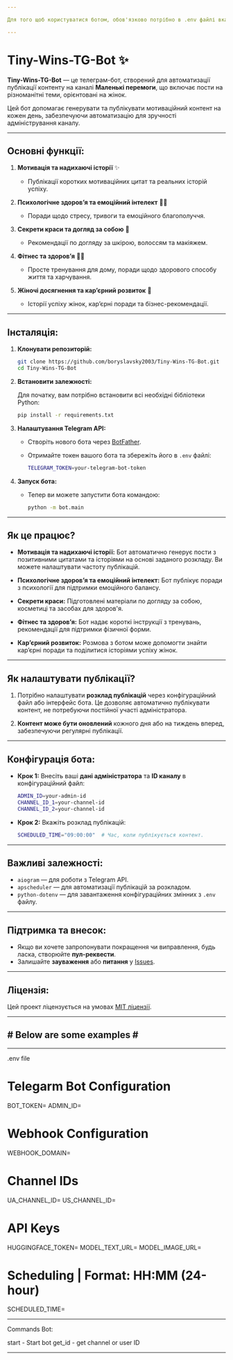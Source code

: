 ```yaml
---

Для того щоб користуватися ботом, обов'язково потрібно в .env файлі вказати ID адміністратора

---
```


# **Tiny-Wins-TG-Bot** ✨

**Tiny-Wins-TG-Bot** — це телеграм-бот, створений для автоматизації публікації контенту на каналі **Маленькі перемоги**, що включає пости на різноманітні теми, орієнтовані на жінок.

Цей бот допомагає генерувати та публікувати мотиваційний контент на кожен день, забезпечуючи автоматизацію для зручності адміністрування каналу.

---

## **Основні функції:**

1. **Мотивація та надихаючі історії** ✨
   - Публікації коротких мотиваційних цитат та реальних історій успіху.
   
2. **Психологічне здоров’я та емоційний інтелект** 💆‍♀️
   - Поради щодо стресу, тривоги та емоційного благополуччя.
   
3. **Секрети краси та догляд за собою** 💄
   - Рекомендації по догляду за шкірою, волоссям та макіяжем.
   
4. **Фітнес та здоров’я** 🏋️‍♀️
   - Просте тренування для дому, поради щодо здорового способу життя та харчування.
   
5. **Жіночі досягнення та кар’єрний розвиток** 💼
   - Історії успіху жінок, кар’єрні поради та бізнес-рекомендації.

---

## **Інсталяція:**

1. **Клонувати репозиторій:**

   ```bash
   git clone https://github.com/boryslavsky2003/Tiny-Wins-TG-Bot.git
   cd Tiny-Wins-TG-Bot
   ```

2. **Встановити залежності:**

   Для початку, вам потрібно встановити всі необхідні бібліотеки Python:

   ```bash
   pip install -r requirements.txt
   ```

3. **Налаштування Telegram API:**
   - Створіть нового бота через [BotFather](https://core.telegram.org/bots#botfather).
   - Отримайте токен вашого бота та збережіть його в `.env` файлі:

     ```bash
     TELEGRAM_TOKEN=your-telegram-bot-token
     ```

4. **Запуск бота:**
   - Тепер ви можете запустити бота командою:

     ```bash
     python -m bot.main
     ```

---

## **Як це працює?**

- **Мотивація та надихаючі історії:** Бот автоматично генерує пости з позитивними цитатами та історіями на основі заданого розкладу. Ви можете налаштувати частоту публікацій.
  
- **Психологічне здоров’я та емоційний інтелект:** Бот публікує поради з психології для підтримки емоційного балансу.

- **Секрети краси:** Підготовлені матеріали по догляду за собою, косметиці та засобах для здоров'я.

- **Фітнес та здоров’я:** Бот надає короткі інструкції з тренувань, рекомендації для підтримки фізичної форми.

- **Кар’єрний розвиток:** Розмова з ботом може допомогти знайти кар’єрні поради та поділитися історіями успіху жінок.

---

## **Як налаштувати публікації?**

1. Потрібно налаштувати **розклад публікацій** через конфігураційний файл або інтерфейс бота. Це дозволяє автоматично публікувати контент, не потребуючи постійної участі адміністратора.

2. **Контент може бути оновлений** кожного дня або на тиждень вперед, забезпечуючи регулярні публікації.

---

## **Конфігурація бота:**

- **Крок 1:** Внесіть ваші **дані адміністратора** та **ID каналу** в конфігураційний файл:
  
  ```bash
  ADMIN_ID=your-admin-id
  CHANNEL_ID_1=your-channel-id
  CHANNEL_ID_2=your-channel-id
  ```

- **Крок 2:** Вкажіть розклад публікацій:
  
  ```bash
  SCHEDULED_TIME="09:00:00"  # Час, коли публікується контент.
  ```

---

## **Важливі залежності:**

- `aiogram` — для роботи з Telegram API.
- `apscheduler` — для автоматизації публікацій за розкладом.
- `python-dotenv` — для завантаження конфігураційних змінних з `.env` файлу.

---

## **Підтримка та внесок:**

- Якщо ви хочете запропонувати покращення чи виправлення, будь ласка, створюйте **пул-реквести**.
- Залишайте **зауваження** або **питання** у [Issues](https://github.com/your-username/Tiny-Wins-TG-Bot/issues).

---

## **Ліцензія:**

Цей проект ліцензується на умовах [MIT ліцензії](LICENSE).

---

## # Below are some examples # ##

---

.env file

# Telegarm Bot Configuration
BOT_TOKEN=
ADMIN_ID=

# Webhook Configuration
WEBHOOK_DOMAIN=

# Channel IDs
UA_CHANNEL_ID=
US_CHANNEL_ID=

# API Keys
HUGGINGFACE_TOKEN=
MODEL_TEXT_URL=
MODEL_IMAGE_URL=

# Scheduling | Format: HH:MM (24-hour)
SCHEDULED_TIME=

---

Commands Bot:

start - Start bot
get_id - get channel or user ID

---
